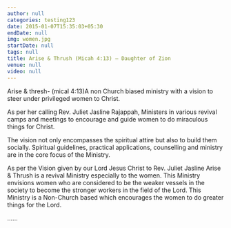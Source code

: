 ```yaml
---
author: null
categories: testing123
date: 2015-01-07T15:35:03+05:30
endDate: null
img: women.jpg
startDate: null
tags: null
title: Arise & Thrush (Micah 4:13) – Daughter of Zion
venue: null
video: null
---
```


Arise & thresh- (mical 4:13)A non Church biased ministry with a vision to steer under privileged women to Christ.
 
<!--more-->
As per her calling Rev. Juliet Jasline Rajappah, Ministers in various revival camps and meetings to encourage and guide women to do miraculous things for Christ.


The vision not only encompasses the spiritual attire but also to build them socially. Spiritual guidelines, practical applications, counselling and ministry are in the core focus of the Ministry. 


As per the Vision given by our Lord Jesus Christ to Rev. Juliet Jasline Arise & Thrush is a revival Ministry especially to the women. This Ministry envisions women who are considered to be the weaker vessels in the society to become the stronger workers in the field of the Lord. This Ministry is a Non-Church based which encourages the women to do greater things for the Lord.



......